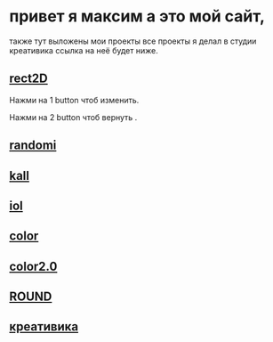 # привет я максим а это мой сайт,
 также тут выложены мои проекты
 все проекты я делал в студии
 креативика ссылка на неё будет
 ниже.

## [rect2D](https://maxim00000maxim.github.io/rect2D/ "Я ссылка")

 Нажми на 1 button чтоб изменить.

 Нажми на 2 button чтоб вернуть .


## [randomi](https://maxim00000maxim.github.io/randomi/ "Я ссылка")

## [kall](https://maxim00000maxim.github.io/kall/ "Я ссылка")

## [iol](https://maxim00000maxim.github.io/lio/ "Я секкрет")

## [color](https://maxim00000maxim.github.io/color/ "Я ссылка")

## [color2.0]( https://maxim00000maxim.github.io/color2.0/ "Я ссылка")

## [ROUND]( https://maxim00000maxim.github.io/ROUND/ "Я ссылка")

## [креативика]( https://creitivika.ru/ "Я ссылка")
